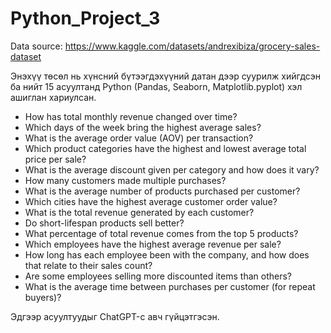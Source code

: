 # Python_Project_3

Data source: https://www.kaggle.com/datasets/andrexibiza/grocery-sales-dataset

Энэхүү төсөл нь хүнсний бүтээгдэхүүний датан дээр суурилж хийгдсэн ба нийт 15 асуултанд Python (Pandas, Seaborn, Matplotlib.pyplot) хэл ашиглан хариулсан.

- How has total monthly revenue changed over time?
- Which days of the week bring the highest average sales?
- What is the average order value (AOV) per transaction?
- Which product categories have the highest and lowest average total price per sale?
- What is the average discount given per category and how does it vary?
- How many customers made multiple purchases?
- What is the average number of products purchased per customer?
- Which cities have the highest average customer order value?
- What is the total revenue generated by each customer?
- Do short-lifespan products sell better?
- What percentage of total revenue comes from the top 5 products?
- Which employees have the highest average revenue per sale?
- How long has each employee been with the company, and how does that relate to their sales count?
- Are some employees selling more discounted items than others?
- What is the average time between purchases per customer (for repeat buyers)?

Эдгээр асуултуудыг ChatGPT-с авч гүйцэтгэсэн.
